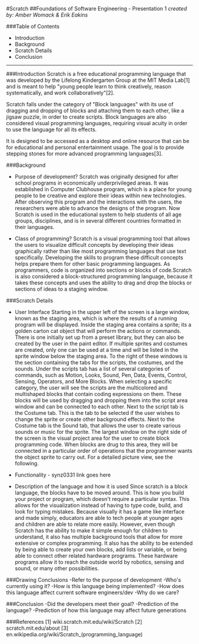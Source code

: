 #Scratch
##Foundations of Software Engineering - Presentation 1
*created by: Amber Womack & Erik Eakins*

###Table of Contents

- Introduction
- Background
- Scratch Details
- Conclusion
------------------------------------------------
###Introduction
Scratch is a free educational programming language that was developed by the Lifelong Kindergarten Group at the MIT Media Lab[1] and is meant to help "young people learn to think creatively, reason systematically, and work collaboratively"[2].

Scratch falls under the category of "Block languages" with its use of dragging and dropping of blocks and attaching them to each other, like a jigsaw puzzle, in order to create scripts.  Block languages are also considered visual programming languages, requiring visual acuity in order to use the language for all its effects.

It is designed to be accessed as a desktop and online resource that can be for educational and personal entertainment usage. The goal is to provide stepping stones for more advanced programming languages[3].

###Background
- Purpose of development?
Scratch was originally designed for after school programs in economically underprivileged areas. It was established in Computer Clubhouse program, which is a place for young people to be creative and explore their ideas within new technologies. After observing this program and the interactions with the users, the researchers were able to advance the designs of the program. Now Scratch is used in the educational system to help students of all age groups, disciplines, and is in several different countries formatted in their languages.  

- Class of programming?
Scratch is a visual programming tool that allows the users to visualize difficult concepts by developing their ideas graphically rather than like most programming languages that use text specifically. Developing the skills to program these difficult concepts helps prepare them for other basic programming languages. As programmers, code is organized into sections or blocks of code.Scratch is also considered a block-structured programming language, because it takes these concepts and uses the ability to drag and drop the blocks or sections of ideas to a staging window.   


###Scratch Details
- User Interface 
Starting in the upper left of the screen is a large window, known as the staging area, which is where the results of a running program will be displayed. Inside the staging area contains a sprite; its a golden carton cat object that will perform the actions or commands. There is one initially set up from a preset library, but they can also be created by the user in the paint editor. If multiple sprites and costumes are created, only one can be used at a time and will be listed in the sprite window below the staging area. To the right of these windows is the section containing the tabs for the scripts, the costumes, and the sounds. Under the scripts tab has a list of several categories of commands, such as Motion, Looks, Sound, Pen, Data, Events, Control, Sensing, Operators, and More Blocks. When selecting a specific category, the user will see the scripts are the multicolored and multishaped blocks that contain coding expressions on them. These blocks will be used by dragging and dropping them into the script area window and can be connected to each other. Next to the script tab is the Costume tab. This is the tab to be selected if the user wishes to change the sprite or create other background effects. Next to the Costume tab is the Sound tab, that allows the user to create various sounds or music for the sprite. The largest window on the right side of the screen is the visual project area for the user to create block programming code. When blocks are drug to this area, they will be connected in a particular order of operations that the programmer wants the object sprite to carry out. For a detailed picture view, see the following. 

- Functionality - synz0331 link goes here

- Description of the language and how it is used
Since scratch is a block language, the blocks have to be moved around. This is how you build your project or program, which doesn't require a particular syntax. This allows for the visualization instead of having to type code, build, and look for typing mistakes. Because visually it has a game like interface and made simply, educators are able to tech people at younger ages and children are able to relate more easily. However, even though Scratch has the ability to make it simple enough for children to understand, it also has multiple background tools that allow for more extensive or complex programming. It also has the ability to be extended by being able to create your own blocks, add lists or variable, or being able to connect other related hardware programs. These hardware programs allow it to reach the outside world by robotics, sensing and sound, or many other possibilities. 

###Drawing Conclusions
-Refer to the purpose of development
-Who's currently using it?
-How is this language being implemented?
-How does this language affect current software engineers/dev
-Why do we care?

###Conclusion
-Did the developers meet their goal?
-Prediction of the language?
-Prediction of how this language may affect future generations

###References
[1] wiki.scratch.mit.edu/wiki/Scratch
[2] scratch.mit.edu/about
[3] en.wikipedia.org/wiki/Scratch_(programming_language)
